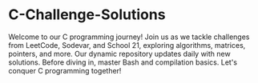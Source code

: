 # C-Challenge-Solutions
Welcome to our C programming journey! Join us as we tackle challenges from LeetCode, Sodevar, and School 21, exploring algorithms, matrices, pointers, and more. Our dynamic repository updates daily with new solutions. Before diving in, master Bash and compilation basics. Let's conquer C programming together!
